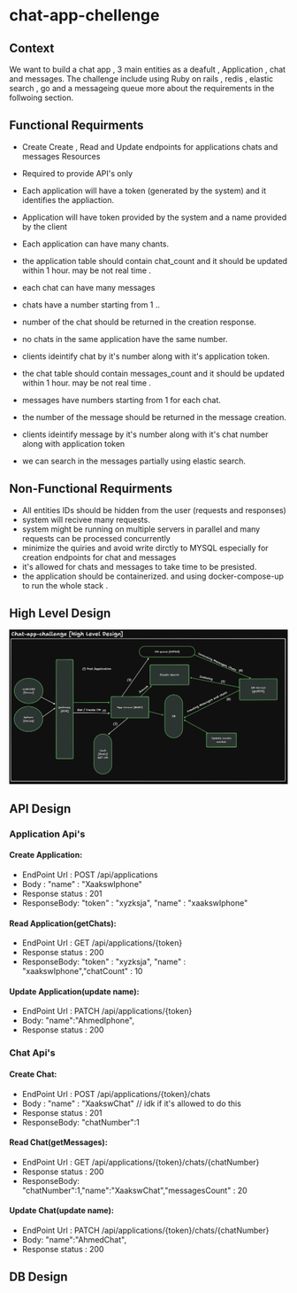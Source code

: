 # chat-app-chellenge

## Context
We want to build a chat app , 3 main entities as a deafult , Application , chat and messages. The challenge include using Ruby on rails , redis , elastic search , go and a messageing queue more about the requirements in the follwoing section.

## Functional Requirments 
- Create Create , Read and Update endpoints for applications chats and messages Resources
- Required to provide API's only
- Each application will have a token (generated by the system) and it identifies the appliaction.
- Application will have token provided by the system and a name provided by the client
- Each application can have many chants.
- the application table should contain chat_count and it should be updated within 1 hour. may be not real time .
  
- each chat can have many messages
- chats have a number starting from 1 ..
- number of the chat should be returned in the creation response.
- no chats in the same application have the same number.
- clients ideintify chat by it's number along with it's application token.
- the chat table should contain messages_count and it should be updated within 1 hour. may be not real time .

- messages have numbers starting from 1 for each chat.
- the number of the message should be returned in the message creation.
- clients ideintify message by it's number along with it's chat number along with application token
- we can search in the messages partially using elastic search.

## Non-Functional Requirments
- All entities IDs should be hidden from the user (requests and responses)
- system will recivee many requests.
- system might be running on multiple servers in parallel and many requests can be processed concurrently
- minimize the quiries and avoid write dirctly to MYSQL especially for creation endpoints for chat and messages
- it's allowed for chats and messages to take time to be presisted.
- the application should be containerized. and using docker-compose-up to run the whole stack .
  
## High Level Design 
![High Level Design](https://github.com/xaaksw/chat-app-chellenge/blob/master/high-level-design.jpeg)

## API Design
### Application Api's
#### Create Application: 
- EndPoint Url :  POST /api/applications
- Body : "name" : "XaakswIphone"
- Response status : 201
- ResponseBody: "token" : "xyzksja", "name" : "xaakswIphone"

#### Read Application(getChats): 
- EndPoint Url :  GET /api/applications/{token}
- Response status : 200
- ResponseBody: "token" : "xyzksja", "name" : "xaakswIphone","chatCount" : 10

#### Update Application(update name): 
- EndPoint Url :  PATCH /api/applications/{token}
- Body: "name":"AhmedIphone",
- Response status : 200

### Chat Api's
#### Create Chat: 
- EndPoint Url :  POST /api/applications/{token}/chats
- Body : "name" : "XaakswChat" // idk if it's allowed to do this
- Response status : 201
- ResponseBody: "chatNumber":1

#### Read Chat(getMessages): 
- EndPoint Url :  GET /api/applications/{token}/chats/{chatNumber}
- Response status : 200
- ResponseBody: "chatNumber":1,"name":"XaakswChat","messagesCount" : 20

#### Update Chat(update name): 
- EndPoint Url :  PATCH /api/applications/{token}/chats/{chatNumber}
- Body: "name":"AhmedChat",
- Response status : 200


## DB Design 

